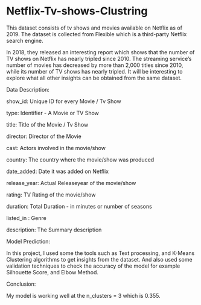 # Netflix-Tv-shows-Clustring
This dataset consists of tv shows and movies available on Netflix as of 2019. The dataset is collected from Flexible which is a third-party Netflix search engine.

In 2018, they released an interesting report which shows that the number of TV shows on Netflix has nearly tripled since 2010. The streaming service’s number of movies has decreased by more than 2,000 titles since 2010, while its number of TV shows has nearly tripled. It will be interesting to explore what all other insights can be obtained from the same dataset.

Data Description:

show_id: Unique ID for every Movie / Tv Show

type: Identifier - A Movie or TV Show

title: Title of the Movie / Tv Show

director: Director of the Movie

cast: Actors involved in the movie/show

country: The country where the movie/show was produced

date_added: Date it was added on Netflix

release_year: Actual Releaseyear of the movie/show

rating: TV Rating of the movie/show

duration: Total Duration - in minutes or number of seasons

listed_in : Genre

description: The Summary description

Model Prediction:

In this project, I used some the tools such as Text processing, and K-Means Clustering algorithms to get insights from the dataset. And also used some validation techniques to check the accuracy of the model for example Silhouette Score, and Elbow Method.

Conclusion:

My model is working well at the n_clusters = 3 which is 0.355.

